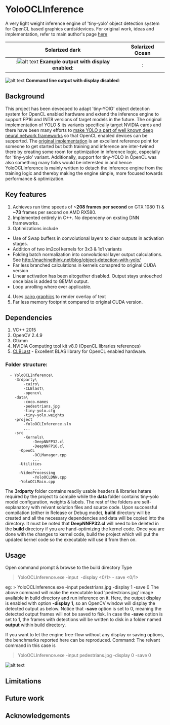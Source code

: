 # YoloOCLInference

A very light weight inference engine of 'tiny-yolo' object detection system for OpenCL based graphics cards/devices. For original work, ideas and implementation, refer to main author's page [here](https://pjreddie.com/darknet/)

Solarized dark             |  Solarized Ocean
:-------------------------:|:-------------------------:
:![alt text](https://github.com/sat8/YoloOCLInference/blob/master/frame_000006.jpg) **Example output with display enabled**:|:
![alt text](https://github.com/sat8/YoloOCLInference/blob/master/Capture.PNG) **Command line output with display disabled**:

## Background
This project has been deveoped to adapt 'tiny-YOlO' object detection system for OpenCL enabled hardware and extend the inference engine to support FP16 and INT8 versions of target models in the future. The original implementation of YOLO & its variants specifically target NVIDIA cards and there have been many efforts to [make YOLO a part of well known deep neural network frameworks](https://www.google.co.uk/search?rlz=1C1CHBD_en-GBGB743GB743&q=tensorflow+yolo&spell=1&sa=X&ved=0ahUKEwip3fKSkN_WAhXmBsAKHX7oB-EQvwUIJSgA&biw=1920&bih=974) so that OpenCL enabled devices can be supported. The [original implementation](https://github.com/pjreddie/darknet) is an excellent reference point for someone to get started but both training and inference are inter-twined there by creating some room for optimization in inference logic, especially for 'tiny-yolo' variant. Additionally, support for tiny-YOLO in OpenCL was also something many folks would be interested in and hence YoloOCLInference is mainly written to detach the inference engine from the training logic and thereby making the engine simple, more focused towards performance & optimization.  

## Key features
1. Achieves run time speeds of **~208 frames per second** on GTX 1080 Ti & **~73** frames per second on AMD RX580.
2. Implemented entirely in C++. No depenceny on exsting DNN frameworks.
3. Optimizations include 
  * Use of Swap buffers in convolutional layers to clear outputs in activation stages.
  * Addition of two im2col kernels for 3x3 & 1x1 variants
  * Folding batch normalization into convolutional layer output calculations. See http://machinethink.net/blog/object-detection-with-yolo/ 
  * Far less branched calculations in kernels comapred to original CUDA version
  * Linear activation has been altogether disabled. Output stays untouched once bias is added to GEMM output.
  * Loop unrolling where ever applicable. 
4. Uses [cairo graphics](https://wiki.gnome.org/Projects/gtkmm/MSWindows) to render overlay of text
5. Far less memory footprint compared to original CUDA version. 

## Dependencies
1. VC++ 2015
2. OpenCV 2.4.9
3. Gtkmm
4. NVIDIA Computing tool kit v8.0 (OpenCL libraries references)
5. [CLBLast](https://github.com/CNugteren/CLBlast) - Excellent BLAS library for OpenCL enabled hardware.

### Folder structure:

      - YoloOCLInference\
        -3rdparty\
            -cairo\
            -CLBlast\
            -opencv\
        -data\
            -coco.names
            -pedestrians.jpg
            -tiny-yolo.cfg
            -tiny-yolo.weights
        -project
            -YoloOCLInference.sln
            ...
        -src
            -Kernels\
                -DeepNNFP32.cl
                -DeepNNFP16.cl
          -OpenCL
                -OCLManager.cpp
                ...
          -Utilities
                ....
          -VideoProcessing
                -YoloOCLDNN.cpp
          -YoloOCLMain.cpp
           
The **3rdparty** folder contains readily usable headers & libraries hatare required by the project to compile while the **data** folder contains tiny-yolo model configuration, weights & labels. The rest of the folders are self-explanatory with relvant solution files and source code. Upon successful compilation (either in Release or Debug mode), **build** directory will be created and all the necessary dependencies and data will be copied into the directory. It must be noted that **DeepNNFP32.cl** will need to be deleted in the **build** directory if you are hand-optimizing the kernel code. Once you are done with the changes to kernel code, build the project which will put the updated kernel code so the executable will use it from then on.

## Usage
  Open command prompt & browse to the build directory
  Type 
  
  > YoloOCLInference.exe -input <image> -display <0/1> - save <0/1>
    
 eg:  > YoloOCLInference.exe -input pedestrians.jpg -display 1 -save 0
 The above command will make the executable load 'pedestrians.jpg' image available in build directory and run inference on it. Here, the output display is enabled with option **-display 1**, so an OpenCV window will display the detected output as below. Notice that **-save** option is set to 0, meaning the detected output frames will not be saved to fisk. In case the **-save** option is set to 1, the frames with detections will be written to disk in a folder named **output** within build directory.
 
If you want to let the engine free-flow without any display or saving options, the benchmarks reported here can be reproduced. 
Command: The relvant command in this case is
> YoloOCLInference.exe -input pedestrians.jpg -display 0 -save 0
 
 ![alt text](https://github.com/sat8/YoloOCLInference/blob/master/Capture.PNG)

## Limitations

## Future work

## Acknowledgements







